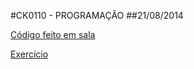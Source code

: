 #CK0110 - PROGRAMAÇÃO
##21/08/2014

[Código feito em sala](https://github.com/vinimdocarmo/CK0110/tree/master/21-08-2014/tl02.c)

[Exercício](https://github.com/vinimdocarmo/CK0110/tree/master/21-08-2014/exercise)
